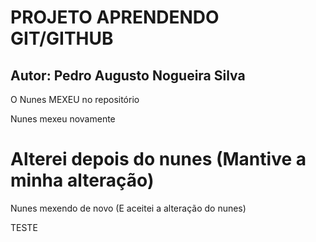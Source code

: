 # PROJETO APRENDENDO GIT/GITHUB

## Autor: Pedro Augusto Nogueira Silva

O Nunes MEXEU no repositório

Nunes mexeu novamente


Alterei depois do nunes (Mantive a minha alteração)
======
Nunes mexendo de novo (E aceitei a alteração do nunes)

TESTE